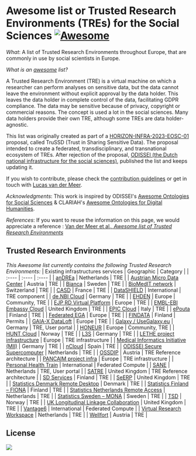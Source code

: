 # Awesome list or Trusted Research Environments (TREs) for the Social Sciences [![Awesome](https://awesome.re/badge.svg)](https://awesome.re)
*What*: A list of Trusted Research Environments throughout Europe, that are commonly in use by social scientists in Europe. 

*What is an [awesome](https://github.com/sindresorhus/awesome) list?*

A Trusted Research Environment (TRE) is a virtual machine on which a researcher can perform analyses on sensitive data, but the data cannot leave the environment without explicit approval by the data holder. This leaves the data holder in complete control of the data, facilitating GDPR compliance. The data may be sensitive because of privacy, copyright or commercial reasons. The concept is used a lot in the social sciences. Many data holders provide their own TRE, although some TREs are data holder-agnostic. 

This list was originally created as part of a [HORIZON-INFRA-2023-EOSC-01](https://ec.europa.eu/info/funding-tenders/opportunities/portal/screen/opportunities/topic-details/horizon-infra-2023-eosc-01-06;callCode=null;freeTextSearchKeyword=eosc-01-06;matchWholeText=true;typeCodes=1;statusCodes=31094501,31094502;programmePeriod=2021%20-%202027;programCcm2Id=43108390;programDivisionCode=null;focusAreaCode=null;destinationGroup=null;missionGroup=null;geographicalZonesCode=null;programmeDivisionProspect=null;startDateLte=null;startDateGte=null;crossCuttingPriorityCode=null;cpvCode=null;performanceOfDelivery=null;sortQuery=sortStatus;orderBy=asc;onlyTenders=false;topicListKey=topicSearchTablePageState) proposal, called TruSSD (Trust in Sharing Sensitive Data). The proposal intended to create a federated, transdisciplinary, and transnational ecosystem of TREs. After rejection of the proposal, [ODISSEI (the Dutch national infrastructure for the social sciences)](https://odissei-data.nl), published the list and keeps updating it.

<!-- Please note that, unless otherwise stated, the resources are in English. When available, the Digital Object Identifier (DOI) assigned by [FAIRsharing](https://fairsharing.org/) is added.  -->

If you wish to contribute, please check the [contribution guidelines](./CONTRIBUTION_GUIDELINES.md) or get in touch with [Lucas van der Meer](mailto:lucas@odissei-data.nl?subject=Awesome%20list%20of%20TREs). 

*Acknowledgments*: This work is inspired by ODISSEI's [Awesome Ontologies for Social Sciences](https://github.com/FAIR-Expertise-Hub/awesome-ontologies-social-sciences) & CLARIAH's [Awesome Ontologies for Digital Humanities](https://github.com/CLARIAH/awesome-humanities-ontologies).

*References*: If you want to reuse the information on this page, we would appreciate a reference <!-- (more information on the [citation page](./CITATION.cff)) -->: [Van der Meer et al., _Awesome list of Trusted Research Environments_](https://github.com/odissei-data/awesome-tres-social-sciences/)


<!-- To add: from ENTRUST -->

<!-- ## Contents
- [ASDF](#Trusted-Research-Environments) -->


## Trusted Research Environments
_This Awesome list currently contains the following Trusted Research Environments:_
| Existing infrastructures services | Geographic | Category |
| :---- | :---- | :---- |
| [anDREa](https://mydre.org/) | Netherlands | TRE |
| [Austrian Micro Data Center](https://www.statistik.at/services/tools/services/amdc-mikrodaten-fuer-die-wissenschaft) | Austria | TRE |
| [Bianca](https://www.snic.se/resources/compute-resources/bianca/) | Sweden | TRE |
| [BioMedIT network](https://sphn.ch/network/projects/biomedit/) | Switzerland | TRE |
| [CASD](https://www.casd.eu/en/) | France | TRE |
| [DataSHIELD](https://www.datashield.org/about/about-datashield-collated) | International | TRE component |
| [de.NBI Cloud](https://cloud.denbi.de/) | Germany | TRE |
| [EHDEN](https://www.ehden.eu/) | Europe | Community, TRE |
| [EJP RD Virtual Platform](https://www.ejprarediseases.org/what-is-it/) | Europe | TRE |
| [EMBL-EBI Embassy Cloud](https://www.embassycloud.org/) | United Kingdom | TRE |
| [EPIC Cloud](https://www.cnaf.infn.it/en/epic-cloud-en/) | Italy | TRE |
| [ePouta](https://research.csc.fi/-/epouta) | Finland | TRE |
| [Federated EGA](https://ega-archive.org/federated) | Europe | TRE |
| [FINDATA](https://findata.fi/en/)  | Finland | Permits |
| [GAIA-X DataLoft](https://gaia-x.eu/news/latest-news/health-x-a-common-data-space-for-the-health-sector/) | Europe | TRE |
| [Galaxy / UseGalaxy.eu](http://www.usegalaxy.eu) | Germany | TRE, User portal |
| [HONEUR](https://portal.honeur.org/) | Europe | Community, TRE |
| [HUNT Cloud](https://www.ntnu.edu/mh/huntcloud) | Norway | TRE |
| [L3S](https://www.l3s.de/en) | Germany | TRE |
| [LETHE project infrastructure](https://www.lethe-project.eu/deliverables-publications/) | Europe | TRE infrastructure |
| [Medical Informatics Initiative (MII)](https://www.uk-augsburg.de/kliniken-und-institute/institut-fuer-digitale-medizin/schwerpunkte/mediz.html) | Germany | TRE |
| [nCloud](https://www.bsc.es/supportkc/docs-ncloud/intro) | Spain | TRE |
| [ODISSEI Secure Supercomputer](https://odissei-data.nl/ossc/) | Netherlands | TRE |
| [OSSDIP](https://ossdip.at/) | Austria | TRE Reference architecture |
| [PANCAIM project infra](https://pancaim.eu/) | Europe | TRE infrastructure |
| [Personal Health Train](https://www.go-fair.org/implementation-networks/overview/personal-health-train/) | International | Federated Compute |
| [SANE](http://www.odissei-data.nl/sane) | Netherlands | TRE, User portal |
| [SATRE](https://dareuk.org.uk/driver-project-satre/) | United Kingdom | TRE Reference architecture |
| [SD Services](https://research.csc.fi/sensitive-data) | Finland | TRE |
| [SeERP](https://serp.ac.uk/)  | United Kingdom | TRE |
| [Statistics Denmark Remote Desktop](https://remote.dst.dk/my.policy) | Denmark | TRE  |
| [Statistics Finland – FIONA](https://www.stat.fi/tup/mikroaineistot/etakaytto\_en.html) | Finland | TRE  |
| [Statistics Netherlands Remote Access](https://www.cbs.nl/en-gb/our-services/customised-services-microdata/microdata-conducting-your-own-research) | Netherlands | TRE  |
| [Statistics Sweden – MONA](https://www.scb.se/en/services/ordering-data-and-statistics/ordering-microdata/mona--statistics-swedens-platform-for-access-to-microdata/) | Sweden | TRE |
| [TSD](https://www.uio.no/english/services/it/research/sensitive-data/) | Norway | TRE |
| [UK Longitudinal Linkage Collaboration](https://ukllc.ac.uk) | United Kingdom | TRE |
| [Vantage6](https://distributedlearning.ai/)  | International | Federated Compute |
| [Virtual Research Workspace](https://www.rug.nl/society-business/centre-for-information-technology/research/services/virtual-research-workspace?lang=en) | Netherlands | TRE |
| [Wellfort](https://tiss.tuwien.ac.at/fpl/project/index.xhtml?id=1617832) | Austria | TRE |




## License
<a href="http://creativecommons.org/publicdomain/zero/1.0/"><img src="https://i.creativecommons.org/p/zero/1.0/88x31.png"></a>

